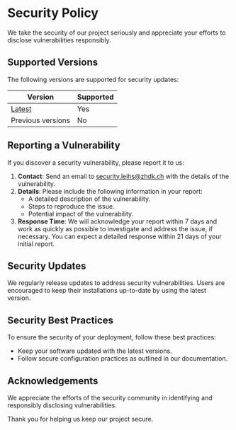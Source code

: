 # Security Policy

We take the security of our project seriously and appreciate your efforts to disclose vulnerabilities responsibly.

## Supported Versions
The following versions are supported for security updates:

| Version | Supported |
| ------- | --------- |
| [Latest](https://github.com/leihs/leihs/releases/latest) | Yes |
| Previous versions | No |

## Reporting a Vulnerability

If you discover a security vulnerability, please report it to us:

1. **Contact**: Send an email to [security.leihs@zhdk.ch](mailto:security.leihs@zhdk.ch) with the details of the vulnerability.
2. **Details**: Please include the following information in your report:
   - A detailed description of the vulnerability.
   - Steps to reproduce the issue.
   - Potential impact of the vulnerability.
3. **Response Time**: We will acknowledge your report within 7 days and work as quickly as possible to investigate and address the issue, if necessary. You can expect a detailed response within 21 days of your initial report.

## Security Updates
We regularly release updates to address security vulnerabilities. Users are encouraged to keep their installations up-to-date by using the latest version.

## Security Best Practices
To ensure the security of your deployment, follow these best practices:
- Keep your software updated with the latest versions.
- Follow secure configuration practices as outlined in our documentation.

## Acknowledgements
We appreciate the efforts of the security community in identifying and responsibly disclosing vulnerabilities.

Thank you for helping us keep our project secure.